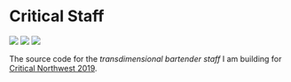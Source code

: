 # Critical Staff

[![](https://img.shields.io/travis/com/matthewtole/critical-staff.svg?style=for-the-badge)](https://travis-ci.com/matthewtole/critical-staff) [![](https://img.shields.io/github/last-commit/matthewtole/critical-staff.svg?style=for-the-badge)](https://github.com/matthewtole/critical-staff/commits/master) [![](https://img.shields.io/github/license/matthewtole/critical-staff.svg?style=for-the-badge)](https://github.com/matthewtole/critical-staff/blob/master/LICENSE)

The source code for the *transdimensional bartender staff* I am building for [Critical Northwest 2019](https://www.criticalnw.org/).
